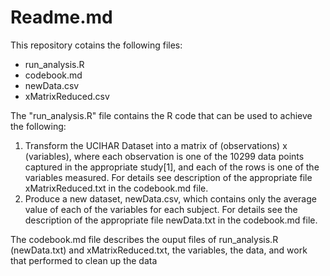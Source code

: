 Readme.md
========================================================

This repository cotains the following files:
- run_analysis.R
- codebook.md
- newData.csv
- xMatrixReduced.csv

The "run_analysis.R" file contains the R code that can be used to achieve the following:
1) Transform the UCIHAR Dataset into a matrix of  (observations) x (variables), where each observation is one of the 10299 data points captured in the appropriate study[1], and each of the rows is one of the variables measured. For details see description of the appropriate file xMatrixReduced.txt in the codebook.md file. 
2) Produce a new dataset, newData.csv, which contains only the average value of each of the variables for each subject. For details see the description of the appropriate file newData.txt in the codebook.md file.  


The codebook.md file describes the ouput files of run_analysis.R (newData.txt) and xMatrixReduced.txt, the variables, the data, and work that performed to clean up the data


